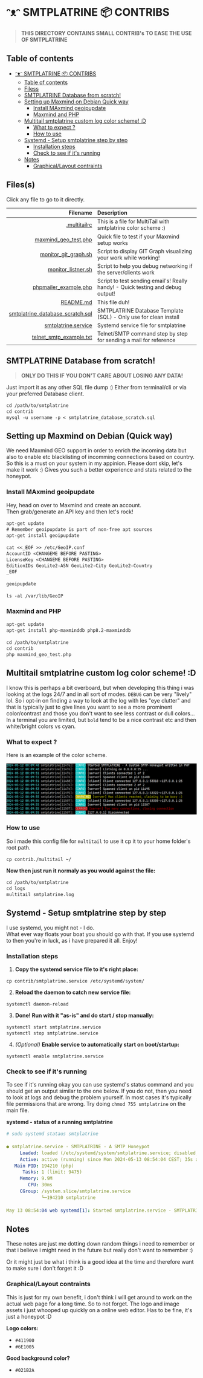 # ᵔᴥᵔ SMTPLATRINE 📦 CONTRIBS

> **THIS DIRECTORY CONTAINS SMALL CONTRIB's TO EASE THE USE OF SMTPLATRINE**

## Table of contents

<!-- TOC -->
<!-- TOC -->

- [ᵔᴥᵔ SMTPLATRINE 📦 CONTRIBS](#%E1%B5%94%E1%B4%A5%E1%B5%94-smtplatrine--contribs)
    - [Table of contents](#table-of-contents)
    - [Filess](#filess)
    - [SMTPLATRINE Database from scratch!](#smtplatrine-database-from-scratch)
    - [Setting up Maxmind on Debian Quick way](#setting-up-maxmind-on-debian-quick-way)
        - [Install MAxmind geoipupdate](#install-maxmind-geoipupdate)
        - [Maxmind and PHP](#maxmind-and-php)
    - [Multitail smtplatrine custom log color scheme! :D](#multitail-smtplatrine-custom-log-color-scheme-d)
        - [What to expect ?](#what-to-expect-)
        - [How to use](#how-to-use)
    - [Systemd - Setup smtplatrine step by step](#systemd---setup-smtplatrine-step-by-step)
        - [Installation steps](#installation-steps)
        - [Check to see if it's running](#check-to-see-if-its-running)
    - [Notes](#notes)
        - [Graphical/Layout contraints](#graphicallayout-contraints)

<!-- /TOC -->

## Files(s)

Click any file to go to it directly.

| Filename | Description |
|------:|:------|
| [.multitailrc](.multitailrc) | This is a file for MultiTail with smtplatrine color scheme :)
| [maxmind_geo_test.php](maxmind_geo_test.php) | Quick file to test if your Maxmind setup works
| [monitor_git_graph.sh](monitor_git_graph.sh) | Script to display GIT Graph visualizing your work while working! |
| [monitor_listner.sh](monitor_listner.sh) | Script to help you debug networking if the server/clients work |
| [phpmailer_example.php](phpmailer_example.php) | Script to test sending email's! Really handy! - Quick testing and debug output!
| [README.md](README.md) | This file duh! |
| [smtplatrine_database_scratch.sql](smtplatrine_database_scratch.sql) | SMTPLATRINE Database Template (SQL) - Only use for clean install |
| [smtplatrine.service](smtplatrine.service) | Systemd service file for smtplatrine |
| [telnet_smtp_example.txt](telnet_smtp_example.txt) | Telnet/SMTP command step by step for sending a mail for reference|

## SMTPLATRINE Database from scratch!

> **ONLY DO THIS IF YOU DON'T CARE ABOUT LOSING ANY DATA!**

Just import it as any other SQL file dump :) Either from terminal/cli or via your preferred Database client.

```shell
cd /path/to/smtplatrine
cd contrib
mysql -u username -p < smtplatrine_database_scratch.sql
```

## Setting up Maxmind on Debian (Quick way)

We need Maxmind GEO support in order to enrich the incoming data but also to enable etc blacklisting of incomming connections based on country. So this is a must on your system in my appinion. Please dont skip, let's make it work :) Gives you such a better experience and stats related to the honeypot.

### Install MAxmind geoipupdate

Hey, head on over to Maxmind and create an account.  
Then grab/generate an API key and then let's rock!

```shell
apt-get update
# Remember geoipupdate is part of non-free apt sources
apt-get install geoipupdate

cat <<_EOF >> /etc/GeoIP.conf
AccountID <CHANGEME BEFORE PASTING>
LicenseKey <CHANGEME BEFORE PASTING>
EditionIDs GeoLite2-ASN GeoLite2-City GeoLite2-Country
_EOF

geoipupdate

ls -al /var/lib/GeoIP
```
### Maxmind and PHP

```shell
apt-get update
apt-get install php-maxminddb php8.2-maxminddb

cd /path/to/smtplatrine
cd contrib
php maxmind_geo_test.php
```

## Multitail smtplatrine custom log color scheme! :D

I know this is perhaps a bit overboard, but when developing this thing i was looking at the logs 24/7 and in all sort of modes. `DEBUG` can be very "lively" lol.  So i opt-in on finding a way to look at the log with les "eye clutter" and that is typically just to give lines you want to see a more prominent color/contrast and those you don't want to see less contrast or dull colors... In a terminal you are limited, but `bold` tend to be a nice contrast etc and then white/bright colors vs cyan.

### What to expect ?

Here is an example of the color scheme.

![Multitail color scheme example](assets/multitail_example.png "Multitail color scheme example")

### How to use

So i made this config file for `multitail` to use it cp it to your home folder's root path.
```shell
cp contrib./multitail ~/
```
**Now then just run it normaly as you would against the file:**

```shell
cd /path/to/smtplatrine
cd logs
multitail smtplatrine.log
```

## Systemd - Setup smtplatrine step by step

I use systemd, you might not - I do.  
What ever way floats your boat you should go with that. If you use systemd to then you're in luck, as i have prepared it all. Enjoy!

### Installation steps

1) **Copy the systemd service file to it's right place:**  
```shell
cp contrib/smtplatrine.service /etc/systemd/system/
```

2) **Reload the daemon to catch new service file:**  
```shell
systemctl daemon-reload
```

3) **Done! Run with it "as-is" and do start / stop manually:**  
```shell
systemctl start smtplatrine.service  
systemctl stop smtplatrine.service
```

4) *(Optional)* **Enable service to automatically start on boot/startup:**  
```shell
systemctl enable smtplatrine.service
```

### Check to see if it's running

To see if it's running okay you can use systemd's status command and you should get an output similar to the one below. If you do not, then you need to look at logs and debug the problem yourself. In most cases it's typically file permissions that are wrong. Try doing `chmod 755 smtplatrine` on the main file.

**systemd - status of a running smtplatrine**
```yml
# sudo systemd stataus smtplatrine

● smtplatrine.service - SMTPLATRINE - A SMTP Honeypot
     Loaded: loaded (/etc/systemd/system/smtplatrine.service; disabled; preset: enabled)
     Active: active (running) since Mon 2024-05-13 08:54:04 CEST; 35s ago
   Main PID: 194210 (php)
      Tasks: 1 (limit: 9475)
     Memory: 9.9M
        CPU: 30ms
     CGroup: /system.slice/smtplatrine.service
             └─194210 smtplatrine

May 13 08:54:04 web systemd[1]: Started smtplatrine.service - SMTPLATRINE - A SMTP Honeypot.
```


## Notes

These notes are just me dotting down random things i need to remember or that i believe i might need in the future but really don't want to remember :)

Or it might just be what i think is a good idea at the time and therefore want to make sure i don't forget it :D

### Graphical/Layout contraints

This is just for my own benefit, i don't think i will get around to work on the actual web page for a long time. So to not forget. The logo and image assets i just whooped up quickly on a online web editor. Has to be fine, it's just a honeypot :D

**Logo colors:**

- `#411900`
- `#6E1005`

**Good background color?**

- `#021B2A`
